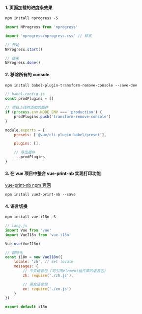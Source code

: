 #### 1. 页面加载的进度条效果

```txt
npm install nprogress -S
```

```javascript
import NProgress from 'nprogress'

import 'nprogress/nprogress.css' // 样式

// 开始
NProgress.start()

// 结束
NProgress.done()
```

#### 2. 移除所有的 console

```txt
npm install babel-plugin-transform-remove-console --save-dev
```

```javascript
// babel.config.js
const prodPlugins = []

// 项目上线时添加的插件
if (process.env.NODE_ENV === 'production') {
    prodPlugins.push('transform-remove-console')
}

module.exports = {
    presets: ['@vue/cli-plugin-babel/preset'],

    plugins: [],

    // 导出插件
    ...prodPlugins
}
```

#### 3. 在 vue 项目中整合 vue-print-nb 实现打印功能

[vue-print-nb npm 官网](https://www.npmjs.com/package/vue-print-nb)

```txt
npm install vue3-print-nb --save
```

#### 4. 语言切换

```txt
npm install vue-i18n -S
```

```javascript
// lang.js
import Vue from 'vue'
import VueI18n from 'vue-i18n'

Vue.use(VueI18n)

// 国际化
const i18n = new VueI18n({
    locale: 'zh', // set locale
    messages: {
        // 中文语言包 (可引用element组件库的语言包)
        zh: require('./zh.js'),

        // 英文语言包
        en: require('./en.js')
    }
})

export default i18n
```
